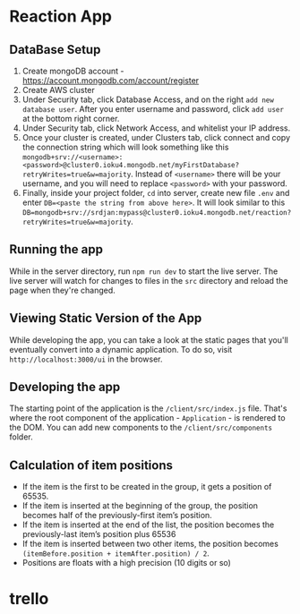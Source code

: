# Reaction App

## DataBase Setup

1. Create mongoDB account - https://account.mongodb.com/account/register
2. Create AWS cluster
3. Under Security tab, click Database Access, and on the right `add new database user`. After you enter username and password, click `add user` at the bottom right corner.
4. Under Security tab, click Network Access, and whitelist your IP address.
5. Once your cluster is created, under Clusters tab, click connect and copy the connection string which will look something like this `mongodb+srv://<username>:<password>@cluster0.ioku4.mongodb.net/myFirstDatabase?retryWrites=true&w=majority`. Instead of `<username>` there will be your username, and you will need to replace `<password>` with your password.
6. Finally, inside your project folder, `cd` into server, create new file `.env` and enter `DB=<paste the string from above here>`. It will look similar to this `DB=mongodb+srv://srdjan:mypass@cluster0.ioku4.mongodb.net/reaction?retryWrites=true&w=majority`.

## Running the app
While in the server directory, run `npm run dev` to start the live server. The live server will watch for changes to files in the `src` directory and reload the page when they're changed.

## Viewing Static Version of the App
While developing the app, you can take a look at the static pages that you'll eventually convert into a dynamic application. To do so, visit `http://localhost:3000/ui` in the browser.

## Developing the app

The starting point of the application is the `/client/src/index.js` file. That's where the root component of the application - `Application` - is rendered to the DOM. You can add new components to the `/client/src/components` folder.

## Calculation of item positions

- If the item is the first to be created in the group, it gets a position of 65535.
- If the item is inserted at the beginning of the group, the position becomes half of the previously-first item’s position.
- If the item is inserted at the end of the list, the position becomes the previously-last item’s position plus 65536
- If the item is inserted between two other items, the position becomes `(itemBefore.position + itemAfter.position) / 2`.
- Positions are floats with a high precision (10 digits or so)
# trello
